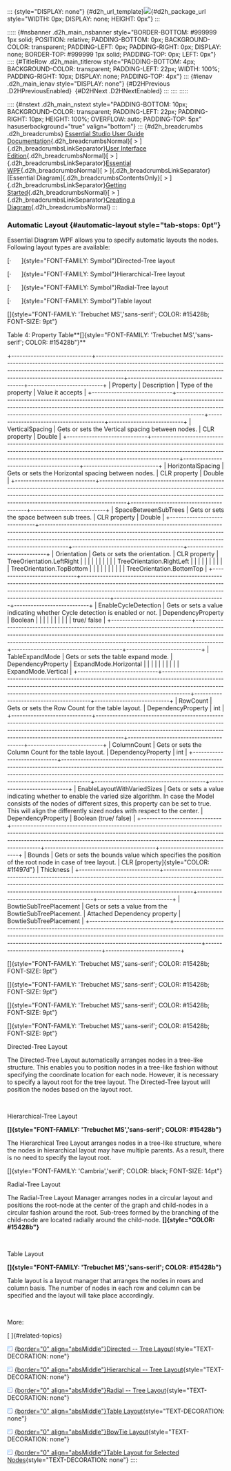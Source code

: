 ::: {style="DISPLAY: none"}
[](ms-xhelp:///?Id=d2h_url_template){#d2h_url_template}![](!package_url!){#d2h_package_url style="WIDTH: 0px; DISPLAY: none; HEIGHT: 0px"}
:::

::::: {#nsbanner .d2h_main_nsbanner style="BORDER-BOTTOM: #999999 1px solid; POSITION: relative; PADDING-BOTTOM: 0px; BACKGROUND-COLOR: transparent; PADDING-LEFT: 0px; PADDING-RIGHT: 0px; DISPLAY: none; BORDER-TOP: #999999 1px solid; PADDING-TOP: 0px; LEFT: 0px"}
:::: {#TitleRow .d2h_main_titlerow style="PADDING-BOTTOM: 4px; BACKGROUND-COLOR: transparent; PADDING-LEFT: 22px; WIDTH: 100%; PADDING-RIGHT: 10px; DISPLAY: none; PADDING-TOP: 4px"}
::: {#ienav .d2h_main_ienav style="DISPLAY: none"}
[](ms-xhelp:///?Id=2122a355-5147-49b4-88a6-22abcd6853f0){#D2HPrevious .D2HPreviousEnabled}  [](ms-xhelp:///?Id=8625d466-6e21-495a-b811-4ecee754da81){#D2HNext .D2HNextEnabled}
:::
::::
:::::

:::: {#nstext .d2h_main_nstext style="PADDING-BOTTOM: 10px; BACKGROUND-COLOR: transparent; PADDING-LEFT: 22px; PADDING-RIGHT: 10px; HEIGHT: 100%; OVERFLOW: auto; PADDING-TOP: 5px" hasuserbackground="true" valign="bottom"}
::: {#d2h_breadcrumbs .d2h_breadcrumbs}
[Essential Studio User Guide Documentation](ms-xhelp:///?Id=12457748-09e3-4d74-a240-8e049cedf030){.d2h_breadcrumbsNormal}[ \> ]{.d2h_breadcrumbsLinkSeparator}[User Interface Edition](ms-xhelp:///?Id=c29296b7-531c-413b-a0ec-488ca1f7f669){.d2h_breadcrumbsNormal}[ \> ]{.d2h_breadcrumbsLinkSeparator}[Essential WPF](ms-xhelp:///?Id=7f4f82c5-151c-4262-94d0-75c4626c77bc){.d2h_breadcrumbsNormal}[ \> ]{.d2h_breadcrumbsLinkSeparator}[Essential Diagram]{.d2h_breadcrumbsContentsOnly}[ \> ]{.d2h_breadcrumbsLinkSeparator}[Getting Started](ms-xhelp:///?Id=c37538af-02be-40ac-bc8d-eef94f6fd0ed){.d2h_breadcrumbsNormal}[ \> ]{.d2h_breadcrumbsLinkSeparator}[Creating a Diagram](ms-xhelp:///?Id=e0b230dc-c754-4d57-8e86-d18830e36ce4){.d2h_breadcrumbsNormal}
:::

### Automatic Layout {#automatic-layout style="tab-stops: 0pt"}

Essential Diagram WPF allows you to specify automatic layouts the nodes. Following layout types are available:

[·      ]{style="FONT-FAMILY: Symbol"}Directed-Tree layout

[·      ]{style="FONT-FAMILY: Symbol"}Hierarchical-Tree layout

[·      ]{style="FONT-FAMILY: Symbol"}Radial-Tree layout

[·      ]{style="FONT-FAMILY: Symbol"}Table layout

[]{style="FONT-FAMILY: 'Trebuchet MS','sans-serif'; COLOR: #15428b; FONT-SIZE: 9pt"} 

Table 4: Property Table**[]{style="FONT-FAMILY: 'Trebuchet MS','sans-serif'; COLOR: #15428b"}**

+-----------------------------+----------------------------------------------------------------------------------------------------------------------------------------------------------------------------------------------------------------------------------------------------+----------------------------------------+---------------------------+
| Property                    | Description                                                                                                                                                                                                                                        | Type of the property                   | Value it accepts          |
+-----------------------------+----------------------------------------------------------------------------------------------------------------------------------------------------------------------------------------------------------------------------------------------------+----------------------------------------+---------------------------+
| VerticalSpacing             | Gets or sets the Vertical spacing between nodes.                                                                                                                                                                                                   | CLR property                           | Double                    |
+-----------------------------+----------------------------------------------------------------------------------------------------------------------------------------------------------------------------------------------------------------------------------------------------+----------------------------------------+---------------------------+
| HorizontalSpacing           | Gets or sets the Horizontal spacing between nodes.                                                                                                                                                                                                 | CLR property                           | Double                    |
+-----------------------------+----------------------------------------------------------------------------------------------------------------------------------------------------------------------------------------------------------------------------------------------------+----------------------------------------+---------------------------+
| SpaceBetweenSubTrees        | Gets or sets the space between sub trees.                                                                                                                                                                                                          | CLR property                           | Double                    |
+-----------------------------+----------------------------------------------------------------------------------------------------------------------------------------------------------------------------------------------------------------------------------------------------+----------------------------------------+---------------------------+
| Orientation                 | Gets or sets the orientation.                                                                                                                                                                                                                      | CLR property                           | TreeOrientation.LeftRight |
|                             |                                                                                                                                                                                                                                                    |                                        |                           |
|                             |                                                                                                                                                                                                                                                    |                                        | TreeOrientation.RightLeft |
|                             |                                                                                                                                                                                                                                                    |                                        |                           |
|                             |                                                                                                                                                                                                                                                    |                                        | TreeOrientation.TopBottom |
|                             |                                                                                                                                                                                                                                                    |                                        |                           |
|                             |                                                                                                                                                                                                                                                    |                                        | TreeOrientation.BottomTop |
+-----------------------------+----------------------------------------------------------------------------------------------------------------------------------------------------------------------------------------------------------------------------------------------------+----------------------------------------+---------------------------+
| EnableCycleDetection        | Gets or sets a value indicating whether Cycle detection is enabled or not.                                                                                                                                                                         | DependencyProperty                     | Boolean                   |
|                             |                                                                                                                                                                                                                                                    |                                        |                           |
|                             |                                                                                                                                                                                                                                                    |                                        | true/ false               |
+-----------------------------+----------------------------------------------------------------------------------------------------------------------------------------------------------------------------------------------------------------------------------------------------+----------------------------------------+---------------------------+
| TableExpandMode             | Gets or sets the table expand mode.                                                                                                                                                                                                                | DependencyProperty                     | ExpandMode.Horizontal     |
|                             |                                                                                                                                                                                                                                                    |                                        |                           |
|                             |                                                                                                                                                                                                                                                    |                                        | ExpandMode.Vertical       |
+-----------------------------+----------------------------------------------------------------------------------------------------------------------------------------------------------------------------------------------------------------------------------------------------+----------------------------------------+---------------------------+
| RowCount                    | Gets or sets the Row Count for the table layout.                                                                                                                                                                                                   | DependencyProperty                     | int                       |
+-----------------------------+----------------------------------------------------------------------------------------------------------------------------------------------------------------------------------------------------------------------------------------------------+----------------------------------------+---------------------------+
| ColumnCount                 | Gets or sets the Column Count for the table layout.                                                                                                                                                                                                | DependencyProperty                     | int                       |
+-----------------------------+----------------------------------------------------------------------------------------------------------------------------------------------------------------------------------------------------------------------------------------------------+----------------------------------------+---------------------------+
| EnableLayoutWithVariedSizes | Gets or sets a value indicating whether to enable the varied size algorithm. In case the Model consists of the nodes of different sizes, this property can be set to true. This will align the differently sized nodes with respect to the center. | DependencyProperty                     | Boolean (true/ false)     |
+-----------------------------+----------------------------------------------------------------------------------------------------------------------------------------------------------------------------------------------------------------------------------------------------+----------------------------------------+---------------------------+
| Bounds                      | Gets or sets the bounds value which specifies the position of the root node in case of tree layout.                                                                                                                                                | CLR [property]{style="COLOR: #1f497d"} | Thickness                 |
+-----------------------------+----------------------------------------------------------------------------------------------------------------------------------------------------------------------------------------------------------------------------------------------------+----------------------------------------+---------------------------+
| BowtieSubTreePlacement      | Gets or sets a value from the BowtieSubTreePlacement.                                                                                                                                                                                              | Attached Dependency property           | BowtieSubTreePlacement    |
+-----------------------------+----------------------------------------------------------------------------------------------------------------------------------------------------------------------------------------------------------------------------------------------------+----------------------------------------+---------------------------+

[]{style="FONT-FAMILY: 'Trebuchet MS','sans-serif'; COLOR: #15428b; FONT-SIZE: 9pt"} 

[]{style="FONT-FAMILY: 'Trebuchet MS','sans-serif'; COLOR: #15428b; FONT-SIZE: 9pt"} 

[]{style="FONT-FAMILY: 'Trebuchet MS','sans-serif'; COLOR: #15428b; FONT-SIZE: 9pt"} 

[]{style="FONT-FAMILY: 'Trebuchet MS','sans-serif'; COLOR: #15428b; FONT-SIZE: 9pt"} 

Directed-Tree Layout

The Directed-Tree Layout automatically arranges nodes in a tree-like structure. This enables you to position nodes in a tree-like fashion without specifying the coordinate location for each node. However, it is necessary to specify a layout root for the tree layout. The Directed-Tree layout will position the nodes based on the layout root.

 

Hierarchical-Tree Layout

**[]{style="FONT-FAMILY: 'Trebuchet MS','sans-serif'; COLOR: #15428b"}** 

The Hierarchical Tree Layout arranges nodes in a tree-like structure, where the nodes in hierarchical layout may have multiple parents. As a result, there is no need to specify the layout root.

[]{style="FONT-FAMILY: 'Cambria','serif'; COLOR: black; FONT-SIZE: 14pt"} 

Radial-Tree Layout

The Radial-Tree Layout Manager arranges nodes in a circular layout and positions the root-node at the center of the graph and child-nodes in a circular fashion around the root. Sub-trees formed by the branching of the child-node are located radially around the child-node. **[]{style="COLOR: #15428b"}**

 

Table Layout

**[]{style="FONT-FAMILY: 'Trebuchet MS','sans-serif'; COLOR: #15428b"}** 

Table layout is a layout manager that arranges the nodes in rows and column basis. The number of nodes in each row and column can be specified and the layout will take place accordingly.

 

More:

[ ]{#related-topics}

[![](button.gif){border="0" align="absMiddle"}Directed -- Tree Layout](ms-xhelp:///?Id=cc0dd756-ace7-44f3-a090-bc97eec0bad8){style="TEXT-DECORATION: none"}

[![](button.gif){border="0" align="absMiddle"}Hierarchical -- Tree Layout](ms-xhelp:///?Id=795cd234-a742-472c-9b8a-c33c01fad6a5){style="TEXT-DECORATION: none"}

[![](button.gif){border="0" align="absMiddle"}Radial -- Tree Layout](ms-xhelp:///?Id=92d40d9b-4590-4792-8f6c-6317814b8604){style="TEXT-DECORATION: none"}

[![](button.gif){border="0" align="absMiddle"}Table Layout](ms-xhelp:///?Id=cbc6a9f5-e2d2-4208-bf3e-ef4a2e013f06){style="TEXT-DECORATION: none"}

[![](button.gif){border="0" align="absMiddle"}BowTie Layout](ms-xhelp:///?Id=15dfe101-8ce5-4ce2-93fb-66ebc19fc891){style="TEXT-DECORATION: none"}

[![](button.gif){border="0" align="absMiddle"}Table Layout for Selected Nodes](ms-xhelp:///?Id=39233bee-1f12-4938-b405-81d5426d68e5){style="TEXT-DECORATION: none"}
::::
